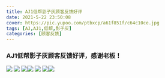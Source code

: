 ```yaml
---
title: AJ1低帮影子灰顾客反馈好评
date: 2021-5-22 23:50:08
cover: https://pic.yupoo.com/ptbxcp/a61f851f/c64c10ce.jpg
tags: [AJ,AJ1,低帮,影子灰]
categories: [顾客反馈]
---
```


###  AJ1低帮影子灰顾客反馈好评，感谢老板！
![](https://pic.yupoo.com/ptbxcp/7d6ada9c/39bf2225.jpg)
![](https://pic.yupoo.com/ptbxcp/f686c5ce/e26c22d8.jpg)
![](https://pic.yupoo.com/ptbxcp/2fa78cf1/03100fde.jpg)![](https://pic.yupoo.com/ptbxcp/a61f851f/c64c10ce.jpg)
![](https://pic.yupoo.com/ptbxcp/306b5f70/e87d379e.jpg)
![](https://pic.yupoo.com/ptbxcp/5ab0de79/bb22bb72.jpg)![](https://pic.yupoo.com/ptbxcp/4ca20fb8/a29deb62.jpg)
